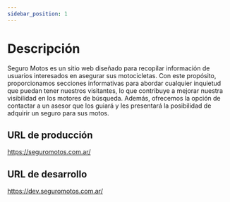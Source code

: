 ```yaml
---
sidebar_position: 1
---
```


# Descripción

Seguro Motos es un sitio web diseñado para recopilar información de usuarios interesados en asegurar sus motocicletas. Con este propósito, proporcionamos secciones informativas para abordar cualquier inquietud que puedan tener nuestros visitantes, lo que contribuye a mejorar nuestra visibilidad en los motores de búsqueda. Además, ofrecemos la opción de contactar a un asesor que los guiará y les presentará la posibilidad de adquirir un seguro para sus motos.


## URL de producción

https://seguromotos.com.ar/


## URL de desarrollo

https://dev.seguromotos.com.ar/